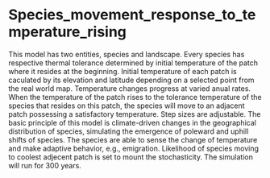 # Species_movement_response_to_temperature_rising
This model has two entities, species and landscape. Every species has respective thermal tolerance determined by initial temperature of the patch where it resides at the beginning. Initial temperature of each patch is caculated by its elevation and latitude depending on a selected point from the real world map. Temperature changes progress at varied anual rates. When the temperature of the patch rises to  the  tolerance  temperature  of  the  species  that  resides  on  this  patch,  the  species  will move to an adjacent patch possessing a satisfactory temperature. Step sizes are adjustable. The basic principle of this model is climate-driven changes in the geographical distribution of species, simulating the emergence of poleward and uphill shifts of species. The species are able to sense the change of temperature and make adaptive behavior, e.g., emigration. Likelihood of species moving to coolest adjecent patch is set to mount the stochasticity. The simulation will run for 300 years.
